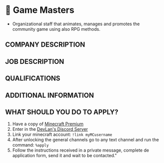 # 📝 Game Masters
- Organizational staff that animates, manages and promotes the community game using also RPG methods.

## COMPANY DESCRIPTION


## JOB DESCRIPTION


## QUALIFICATIONS


## ADDITIONAL INFORMATION


## WHAT SHOULD YOU DO TO APPLY?
1. Have a copy of [Minecraft Premium](https://www.minecraft.net)
1. Enter in the [DevLan's Discord Server](https://discord.io/devlan)
1. Link your minecraft account: `!link myMCusername`
1. After unlocking the general channels go to any text channel and run the command: ` %apply ` 
1. Follow the instructions received in a private message, complete de application form, send it and wait to be contacted."

